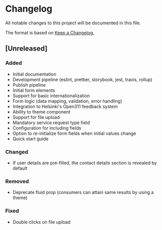 # Changelog

All notable changes to this project will be documented in this file.

The format is based on [Keep a Changelog](https://keepachangelog.com/en/1.0.0/),

## [Unreleased]

### Added

- Initial documentation
- Development pipeline (eslint, prettier, storybook, jest, travis, rollup)
- Publish pipeline
- Initial form elements
- Support for basic internationalization
- Form logic (data mapping, validation, error handling)
- Integration to Helsinki's Open311 feedback system
- Ability to theme component
- Support for file upload
- Mandatory service request type field
- Configuration for including fields
- Option to re-initialize form fields when initial values change
- Quick start guide

### Changed

- If user details are pre-filled, the contact details section is revealed by default

### Removed

- Deprecate fluid prop (consumers can attain same results by using a theme)

### Fixed

- Double clicks on file upload
